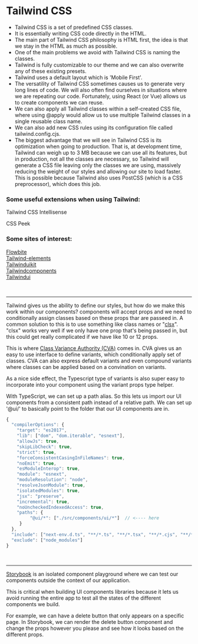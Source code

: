 # Tailwind CSS


<!-- [tailwind tutorial](https://github.com/thusspokedata/tailwind-sandbox/tree/main/tailwind-sandbox-done) 

<hr/>-->
<ul>
<li>Tailwind CSS is a set of predefined CSS classes.</li>
<li>It is essentially writing CSS code directly in the HTML.</li>
<li>The main part of Tailwind CSS philosophy is HTML first, the idea is that we stay in the HTML as much as possible.</li>
<li>One of the main problems we avoid with Tailwind CSS is naming the classes.</li>
<li>Tailwind is fully customizable to our theme and we can also overwrite any of these existing presets.</li>
<li>Tailwind uses a default layout which is 'Mobile First'.</li>
<li>The versatility of Tailwind CSS sometimes causes us to generate very long lines of code. We will also often find ourselves in situations where we are repeating our code. Fortunately, using React (or Vue) allows us to create components we can reuse.</li>
<li>We can also apply all Tailwind classes within a self-created CSS file, where using @apply would allow us to use multiple Tailwind classes in a single reusable class name.</li>
<li>We can also add new CSS rules using its configuration file called tailwind.config.cjs.</li>
<li>The biggest advantage that we will see in Tailwind CSS is its optimization when going to production. That is, at development time, Tailwind can weigh up to 3 MB because we can use all its features, but in production, not all the classes are necessary, so Tailwind will generate a CSS file leaving only the classes we are using, massively reducing the weight of our styles and allowing our site to load faster. This is possible because Tailwind also uses PostCSS (which is a CSS preprocessor), which does this job.</li>
</ul>

<h3>Some useful extensions when using Tailwind:</h3>

<p>Tailwind CSS Intellisense</p>
<p>CSS Peek</p>

<h3>Some sites of interest:</h3>

<a href="https://flowbite.com" target="_blank">Flowbite</a><br>
<a href="https://tailwind-elements.com" target="_blank">Tailwind-elements</a><br>
<a href="https://tailwinduikit.com" target="_blank">Tailwinduikit</a><br>
<a href="https://tailwindcomponents.com" target="_blank">Tailwindcomponents</a><br>
<a href="https://tailwindui.com" target="_blank">Tailwindui</a><br>

<br>
<hr/>


<p>Tailwind gives us the ability to define our styles, but how do we make this work within our components? components will accept props and we need to conditionally assign classes based on these props thar are passeed in. A common solution to this is to use something like class names or "<a href="https://www.npmjs.com/package/clsx" target="_blank">clsx</a>". "clsx" works very well if we only have one prop that's being passed in, but this could get really complicated if we have like 10 or 12 props. 
<p>This is where <a href="https://www.npmjs.com/package/class-variance-authority" target="_blank">Class Variance Authority (CVA)</a> comes in. CVA gives us an easy to use interface to define variants, which conditionally apply set of classes. CVA can also express default variants and even compound variants where classes can be applied based on a convination on variants. </p>
<p>As a nice side effect, the Typescript type of variants is also super easy to incorporate into your component using the variant props type helper.</p>


<p>With TypeScript, we can set up a path alias. So this lets us import our UI components from a consistent path instead of a relative path. We can set up '@ui/' to basically point to the folder that our UI components are in.</p>

```ts
{
  "compilerOptions": {
    "target": "es2017",
    "lib": ["dom", "dom.iterable", "esnext"],
    "allowJs": true,
    "skipLibCheck": true,
    "strict": true,
    "forceConsistentCasingInFileNames": true,
    "noEmit": true,
    "esModuleInterop": true,
    "module": "esnext",
    "moduleResolution": "node",
    "resolveJsonModule": true,
    "isolatedModules": true,
    "jsx": "preserve",
    "incremental": true,
    "noUncheckedIndexedAccess": true,
    "paths": {                        
		 "@ui/*": ["./src/components/ui/*"]  // <---- here
	 }
  },
  "include": ["next-env.d.ts", "**/*.ts", "**/*.tsx", "**/*.cjs", "**/*.mjs"],
  "exclude": ["node_modules"]
}
```

<br>
<hr/>


<p><a href="https://www.npmjs.com/package/storybook" target="_blank">Storybook</a> is an isolated component playground where we can test our components outside the context of our application.</p>
<p>This is critical when building UI components libraries because it lets us avoid running the entire app to test all the states of the different components we build.</p>
<p>For example, we can have a delete button that only appears on a specific page. In Storybook, we can render the delete button component and change the props however you please and see how it looks based on the different props.</p>


